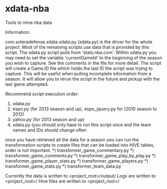 xdata-nba
=========

Tools to mine nba data

Information:

com.soteradefense.xdata.xdata.py (xdata.py) is the driver for the whole project. Most of the remaining scripts use data that is provided by this script. The xdata.py script pulls from 'stats.nba.com'.
Within xdata.py you may need to set the variable 'currentGameId' to the beginning of the season you wish to capture. See the comments in the file for more detail. The script will create a Game.ID file
which holds the last ID the script was trying to capture. This will be useful when pulling incomplete information from a season. It will allow you to rerun the script in the future and pickup with the 
last game attempted.

Recommend script execution order:
1) xdata.py
2) espn.py (for 2013 season and up), espn_jquery.py for (2010 season to 2012)
3) yahoo.py (for 2013 season and up)
4) xdata.py (you should only have to run this script once and the team names and IDs should change often

once you have retrieved all the data for a season you can run the transformation scripts to create files that can be loaded into HIVE tables, order is not important.
*) transformer_game_commentary.py
*) transformer_game_comments.py
*) transformer_game_play_by_play.py
*) transformer_game_player_stats.py
*) transformer_game_players.py
*) transformer_game_stats.py
*) transformer_team_data.py

Currently the data is written to <project_root>/output/
Logs are written to <project_root>/
Hive files are written to <project_root>/
